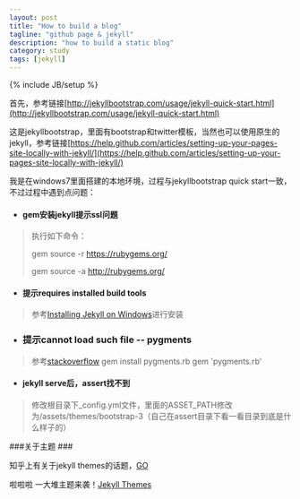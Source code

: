 ```yaml
---
layout: post
title: "How to build a blog"
tagline: "github page & jekyll"
description: "how to build a static blog"
category: study
tags: [jekyll]
---
```

{% include JB/setup %}

首先，参考链接[http://jekyllbootstrap.com/usage/jekyll-quick-start.html](http://jekyllbootstrap.com/usage/jekyll-quick-start.html)

这是jekyllbootstrap，里面有bootstrap和twitter模板，当然也可以使用原生的jekyll，参考链接[https://help.github.com/articles/setting-up-your-pages-site-locally-with-jekyll/](https://help.github.com/articles/setting-up-your-pages-site-locally-with-jekyll/)

我是在windows7里面搭建的本地环境，过程与jekyllbootstrap quick start一致，不过过程中遇到点问题：


- #### gem安装jekyll提示ssl问题 ####

>执行如下命令：
>
>gem source -r https://rubygems.org/
>
>gem source -a http://rubygems.org/


- #### 提示requires installed build tools ####

>参考[Installing Jekyll on Windows](http://flatshaded.com/2013/05/installing-jekyll-on-windows/)进行安装

- ### 提示cannot load such file -- pygments ###

>参考[stackoverflow](http://stackoverflow.com/questions/33439019/jekyll-serve-didnt-work-it-looks-like-you-dont-have-pygments-or-one-of-its-dep)
>gem install pygments.rb
>gem 'pygments.rb'

- #### jekyll serve后，assert找不到 ####

>修改根目录下_config.yml文件，里面的ASSET_PATH修改为/assets/themes/bootstrap-3（自己在assert目录下看一看目录到底是什么样子的）

###关于主题 ###

知乎上有关于jekyll themes的话题，[GO](https://www.zhihu.com/question/20223939)

啦啦啦 一大堆主题来袭！[Jekyll Themes](http://jekyllthemes.org/)